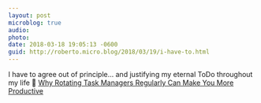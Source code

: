 ```yaml
---
layout: post
microblog: true
audio: 
photo: 
date: 2018-03-18 19:05:13 -0600
guid: http://roberto.micro.blog/2018/03/19/i-have-to.html
---
```

I have to agree out of principle… and justifying my eternal ToDo throughout my life 🔗 [Why Rotating Task Managers Regularly Can Make You More Productive](https://birchtree.me/blog/why-rotating-task-managers-regularly-can-make-you-more-productive/)
